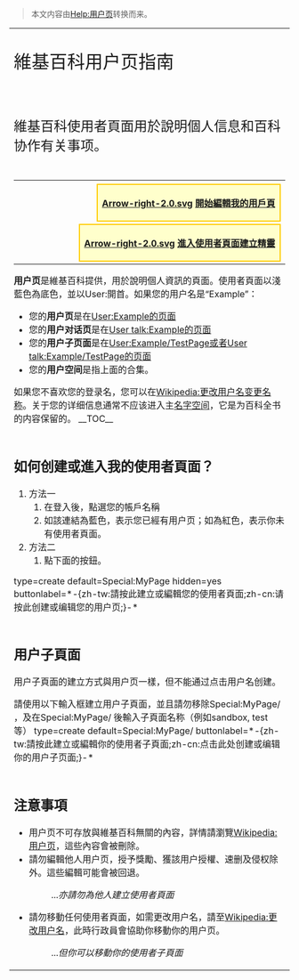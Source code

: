 > 本文内容由[Help:用户页](https://zh.wikipedia.org/wiki/Help:用户页)转换而来。


<table>
<tbody>
<tr class="odd">
<td><div style="font-size: 200%">
<p>維基百科用户页指南</p>
</div>
<p><br />
</p>
<div style="font-size: 150%">
<p>維基百科使用者頁面用於說明個人信息和百科协作有关事项。</p>
</div></td>
</tr>
<tr class="even">
<td><table>
<tbody>
<tr class="odd">
<td><div class="plainlinks" style="float:right;margin-top:4px;font-weight:bold;padding:4px 8px;-moz-border-radius:10px;background-color:#ffc;border:2px solid #fc0; clear:left;">
<p><a href="https://zh.wikipedia.org/wiki/File:Arrow-right-2.0.svg" title="fig:Arrow-right-2.0.svg">Arrow-right-2.0.svg</a> <a href="http://zh.wikipedia.org/wiki/Special:MyPage?action=edit">開始編輯我的用戶頁</a></p>
</div>
<div class="plainlinks" style="float:right;margin-top:4px;font-weight:bold;padding:4px 8px;-moz-border-radius:10px;background-color:#ffc;border:2px solid #fc0; clear:left;">
<p><a href="https://zh.wikipedia.org/wiki/File:Arrow-right-2.0.svg" title="fig:Arrow-right-2.0.svg">Arrow-right-2.0.svg</a> <a href="https://zh.wikipedia.org/wiki/Wikipedia:創建條目精靈/用户页" title="wikilink">進入使用者頁面建立精靈</a></p>
</div></td>
</tr>
</tbody>
</table>
<p><strong>用户页</strong>是維基百科提供，用於說明個人資訊的頁面。使用者頁面以淺藍色為底色，並以User:開首。如果您的用户名是“Example”：</p>
<ul>
<li>您的<strong>用户页</strong>是在<a href="https://zh.wikipedia.org/wiki/User:Example" title="wikilink">User:Example的页面</a></li>
<li>您的<strong>用户对话页</strong>是在<a href="https://zh.wikipedia.org/wiki/User_talk:Example" title="wikilink">User talk:Example的页面</a></li>
<li>您的<strong>用户子页面</strong>是在<a href="https://zh.wikipedia.org/wiki/User:Example/TestPage" title="wikilink">User:Example/TestPage或者</a><a href="https://zh.wikipedia.org/wiki/User_talk:Example/TestPage" title="wikilink">User talk:Example/TestPage的页面</a></li>
<li>您的<strong>用户空间</strong>是指上面的合集。</li>
</ul>
<p>如果您不喜欢您的登录名，您可以在<a href="https://zh.wikipedia.org/wiki/Wikipedia:更改用户名" title="wikilink">Wikipedia:更改用户名变更名称</a>。关于您的详细信息通常不应该进入主<a href="https://zh.wikipedia.org/wiki/Help:名字空间" title="wikilink">名字空间</a>，它是为百科全书的内容保留的。 __TOC__</p></td>
</tr>
<tr class="odd">
<td><h2 id="如何创建或進入我的使用者頁面">如何创建或進入我的使用者頁面？</h2>
<ol>
<li>方法一
<ol>
<li>在登入後，點選您的帳戶名稱</li>
<li>如該連結為藍色，表示您已經有用户页；如為紅色，表示你未有使用者頁面。</li>
</ol></li>
<li>方法二
<ol>
<li>點下面的按鈕。</li>
</ol></li>
</ol>
<p><inputbox> type=create default=Special:MyPage hidden=yes buttonlabel=*-{zh-tw:請按此建立或編輯您的使用者頁面;zh-cn:请按此创建或编辑您的用户页;}-* </inputbox></p></td>
</tr>
<tr class="even">
<td><h2 id="用户子頁面">用户子頁面</h2>
<p>用户子頁面的建立方式與用户页一樣，但不能通过点击用户名创建。</p>
<p>請使用以下輸入框建立用户子頁面，並且請勿移除Special:MyPage/ ，及在Special:MyPage/ 後輸入子頁面名称（例如sandbox, test等） <inputbox> type=create default=Special:MyPage/ buttonlabel=*-{zh-tw:請按此建立或編輯你的使用者子頁面;zh-cn:点击此处创建或编辑你的用户子页面;}-* </inputbox></p></td>
</tr>
<tr class="odd">
<td><h2 id="注意事項">注意事項</h2>
<ul>
<li>用户页不可存放與維基百科無關的內容，詳情請瀏覽<a href="https://zh.wikipedia.org/wiki/Wikipedia:用户页" title="wikilink">Wikipedia:用户页</a>，這些內容會被刪除。</li>
<li>請勿編輯他人用户页，授予獎勵、獲該用户授權、速删及侵权除外。這些編輯可能會被回退。
<dl>
<dt></dt>
<dd>...<em>亦請勿為他人建立使用者頁面</em>
</dd>
</dl></li>
<li>請勿移動任何使用者頁面，如需更改用户名，請至<a href="https://zh.wikipedia.org/wiki/Wikipedia:更改用户名" title="wikilink">Wikipedia:更改用户名</a>，此時行政員會協助你移動你的用户页。
<dl>
<dt></dt>
<dd>...<em>但你可以移動你的使用者子頁面</em>
</dd>
</dl></li>
</ul></td>
</tr>
</tbody>
</table>